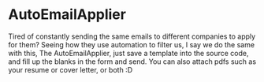 # AutoEmailApplier
Tired of constantly sending the same emails to different companies to apply for them? Seeing how they use automation to filter us, I say we do the same with this, The AutoEmailApplier, just save a template into the source code, and fill up the blanks in the form and send. You can also attach pdfs such as your resume or cover letter, or both :D
